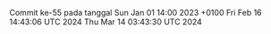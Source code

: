 Commit ke-55 pada tanggal Sun Jan 01 14:00 2023 +0100
Fri Feb 16 14:43:06 UTC 2024
Thu Mar 14 03:43:30 UTC 2024
